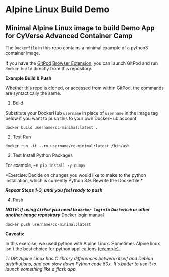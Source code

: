 # Alpine Linux Build Demo

## Minimal Alpine Linux image to build Demo App for CyVerse Advanced Container Camp

The `Dockerfile` in this repo contains a minimal example of a python3 container image.

If you have the [GitPod](https://www.gitpod.io/) [Browser Extension](https://www.gitpod.io/docs/browser-extension/), you can launch GitPod and run `docker build` directly from this repository. 

**Example Build & Push**

Whether this repo is cloned, or accessed from within GitPod, the commands are syntactically the same.

1. Build

Substitute your DockerHub `username` in place of `username` in the image tag below if you want to push this to your own DockerHub account.

`docker build username/cc-minimal:latest .`

2. Test Run

`docker run -it --rm username/cc-minimal:latest /bin/ash`

3. Test Install Python Packages

For example, `~# pip install -y numpy`

*Exercise: Decide on changes you would like to make to the python installation, which is currently Python 3.9. 
Rewrite the Dockerfile *

***Repeat Steps 1-3, until you feel ready to push***

4. Push

***NOTE: If using `GitPod` you need to `docker login` to `DockerHub` or other another image repository***
[Docker login manual](https://docs.docker.com/engine/reference/commandline/login/)

`docker push username/cc-minimal:latest`

**Caveats:**

In this exercise, we used python with Alpine Linux. Sometimes Alpine linux isn't the best choice for python applications [(example).](https://pythonspeed.com/articles/alpine-docker-python/). 

*TLDR: Alpine Linux has C library differences between itself and Debian distributions, and can slow down Python code 50x. It's better to use it to launch something like a flask app.*


